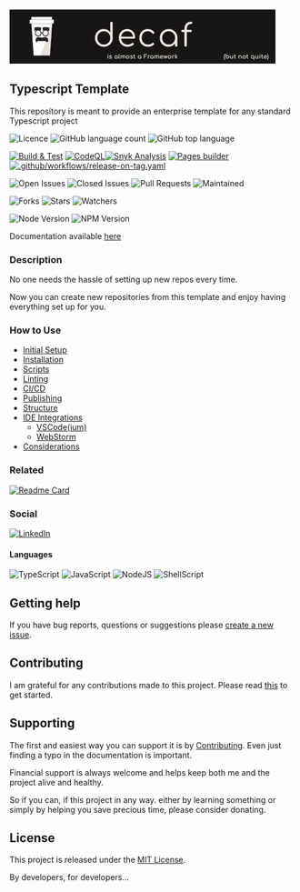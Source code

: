 [![Banner](./workdocs/assets/Banner.png)](https://decaf-ts.github.io/ts-workspace/)
## Typescript Template

This repository is meant to provide an enterprise template for any standard Typescript project


![Licence](https://img.shields.io/github/license/decaf-ts/for-nest.svg?style=plastic)
![GitHub language count](https://img.shields.io/github/languages/count/decaf-ts/for-nest?style=plastic)
![GitHub top language](https://img.shields.io/github/languages/top/decaf-ts/for-nest?style=plastic)

[![Build & Test](https://github.com/decaf-ts/for-nest/actions/workflows/nodejs-build-prod.yaml/badge.svg)](https://github.com/decaf-ts/for-nest/actions/workflows/nodejs-build-prod.yaml)
[![CodeQL](https://github.com/decaf-ts/for-nest/actions/workflows/codeql-analysis.yml/badge.svg)](https://github.com/decaf-ts/for-nest/actions/workflows/codeql-analysis.yml)[![Snyk Analysis](https://github.com/decaf-ts/for-nest/actions/workflows/snyk-analysis.yaml/badge.svg)](https://github.com/decaf-ts/for-nest/actions/workflows/snyk-analysis.yaml)
[![Pages builder](https://github.com/decaf-ts/for-nest/actions/workflows/pages.yaml/badge.svg)](https://github.com/decaf-ts/for-nest/actions/workflows/pages.yaml)
[![.github/workflows/release-on-tag.yaml](https://github.com/decaf-ts/for-nest/actions/workflows/release-on-tag.yaml/badge.svg?event=release)](https://github.com/decaf-ts/for-nest/actions/workflows/release-on-tag.yaml)

![Open Issues](https://img.shields.io/github/issues/decaf-ts/for-nest.svg)
![Closed Issues](https://img.shields.io/github/issues-closed/decaf-ts/for-nest.svg)
![Pull Requests](https://img.shields.io/github/issues-pr-closed/decaf-ts/for-nest.svg)
![Maintained](https://img.shields.io/badge/Maintained%3F-yes-green.svg)

![Forks](https://img.shields.io/github/forks/decaf-ts/for-nest.svg)
![Stars](https://img.shields.io/github/stars/decaf-ts/for-nest.svg)
![Watchers](https://img.shields.io/github/watchers/decaf-ts/for-nest.svg)

![Node Version](https://img.shields.io/badge/dynamic/json.svg?url=https%3A%2F%2Fraw.githubusercontent.com%2Fbadges%2Fshields%2Fmaster%2Fpackage.json&label=Node&query=$.engines.node&colorB=blue)
![NPM Version](https://img.shields.io/badge/dynamic/json.svg?url=https%3A%2F%2Fraw.githubusercontent.com%2Fbadges%2Fshields%2Fmaster%2Fpackage.json&label=NPM&query=$.engines.npm&colorB=purple)

Documentation available [here](https://decaf-ts.github.io/for-nest/)

### Description

No one needs the hassle of setting up new repos every time.

Now you can create new repositories from this template and enjoy having everything set up for you.



### How to Use

- [Initial Setup](./workdocs/tutorials/For%20Developers.md#_initial-setup_)
- [Installation](./workdocs/tutorials/For%20Developers.md#installation)
- [Scripts](./workdocs/tutorials/For%20Developers.md#scripts)
- [Linting](./workdocs/tutorials/For%20Developers.md#testing)
- [CI/CD](./workdocs/tutorials/For%20Developers.md#continuous-integrationdeployment)
- [Publishing](./workdocs/tutorials/For%20Developers.md#publishing)
- [Structure](./workdocs/tutorials/For%20Developers.md#repository-structure)
- [IDE Integrations](./workdocs/tutorials/For%20Developers.md#ide-integrations)
  - [VSCode(ium)](./workdocs/tutorials/For%20Developers.md#visual-studio-code-vscode)
  - [WebStorm](./workdocs/tutorials/For%20Developers.md#webstorm)
- [Considerations](./workdocs/tutorials/For%20Developers.md#considerations)




### Related

[![Readme Card](https://github-readme-stats.vercel.app/api/pin/?username=decaf-ts&repo=ts-workspace)](https://github.com/decaf-ts/ts-workspace)

### Social

[![LinkedIn](https://img.shields.io/badge/LinkedIn-0077B5?style=for-the-badge&logo=linkedin&logoColor=white)](https://www.linkedin.com/in/decaf-ts/)




#### Languages

![TypeScript](https://img.shields.io/badge/TypeScript-007ACC?style=for-the-badge&logo=typescript&logoColor=white)
![JavaScript](https://img.shields.io/badge/JavaScript-F7DF1E?style=for-the-badge&logo=javascript&logoColor=black)
![NodeJS](https://img.shields.io/badge/Node.js-43853D?style=for-the-badge&logo=node.js&logoColor=white)
![ShellScript](https://img.shields.io/badge/Shell_Script-121011?style=for-the-badge&logo=gnu-bash&logoColor=white)

## Getting help

If you have bug reports, questions or suggestions please [create a new issue](https://github.com/decaf-ts/ts-workspace/issues/new/choose).

## Contributing

I am grateful for any contributions made to this project. Please read [this](./workdocs/98-Contributing.md) to get started.

## Supporting

The first and easiest way you can support it is by [Contributing](./workdocs/98-Contributing.md). Even just finding a typo in the documentation is important.

Financial support is always welcome and helps keep both me and the project alive and healthy.

So if you can, if this project in any way. either by learning something or simply by helping you save precious time, please consider donating.

## License

This project is released under the [MIT License](./LICENSE.md).

By developers, for developers...
